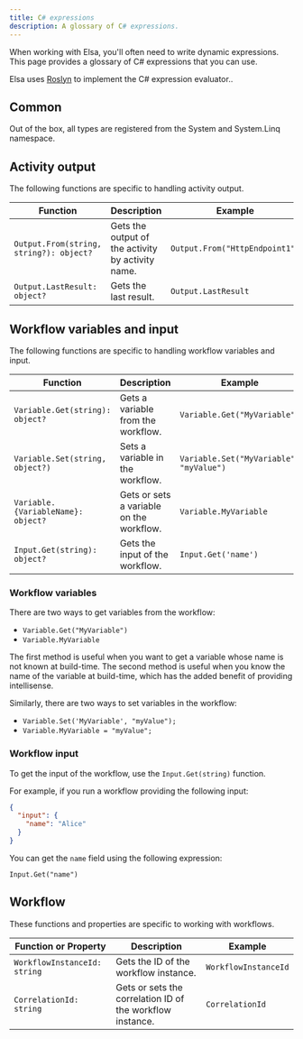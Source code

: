 ```yaml
---
title: C# expressions
description: A glossary of C# expressions.
---
```


When working with Elsa, you'll often need to write dynamic expressions. This page provides a glossary of C# expressions that you can use.

Elsa uses [Roslyn](https://github.com/dotnet/roslyn) to implement the C# expression evaluator..

## Common

Out of the box, all types are registered from the System and System.Linq namespace. 

## Activity output

The following functions are specific to handling activity output.

| Function                                | Description                                       | Example                          |
|-----------------------------------------|---------------------------------------------------|----------------------------------|
| `Output.From(string, string?): object?` | Gets the output of the activity by activity name. | `Output.From("HttpEndpoint1")`   |
| `Output.LastResult: object?`            | Gets the last result.                             | `Output.LastResult`              |

## Workflow variables and input

The following functions are specific to handling workflow variables and input.

| Function                           | Description                                | Example                                 |
|------------------------------------|--------------------------------------------|-----------------------------------------|
| `Variable.Get(string): object?`    | Gets a variable from the workflow.         | `Variable.Get("MyVariable")`            |
| `Variable.Set(string, object?)`    | Sets a variable in the workflow.           | `Variable.Set("MyVariable", "myValue")` |
| `Variable.{VariableName}: object?` | Gets or sets a variable on the workflow.   | `Variable.MyVariable`                   |
| `Input.Get(string): object?`       | Gets the input of the workflow.            | `Input.Get('name')`                     |

### Workflow variables

There are two ways to get variables from the workflow:

- `Variable.Get("MyVariable")`
- `Variable.MyVariable`

The first method is useful when you want to get a variable whose name is not known at build-time.
The second method is useful when you know the name of the variable at build-time, which has the added benefit of providing intellisense.

Similarly, there are two ways to set variables in the workflow:

- `Variable.Set('MyVariable', "myValue");`
- `Variable.MyVariable = "myValue";`

### Workflow input

To get the input of the workflow, use the `Input.Get(string)` function.

For example, if you run a workflow providing the following input:

```json
{
  "input": {
    "name": "Alice"
  }
}
```

You can get the `name` field using the following expression:

```clike
Input.Get("name")
```

## Workflow

These functions and properties are specific to working with workflows. 

| Function or Property         | Description                                                     | Example                                             |
|------------------------------|-----------------------------------------------------------------|-----------------------------------------------------|
| `WorkflowInstanceId: string` | Gets the ID of the workflow instance.                           | `WorkflowInstanceId`                                |
| `CorrelationId: string`      | Gets or sets the correlation ID of the workflow instance.       | `CorrelationId`                                     |
